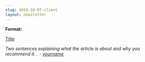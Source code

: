```yaml
---
slug: 2019-10-07-client
layout: newsletter
---
```


**Format:**

[Title](link)

*Two sentences explaining what the article is about and why you recommend it. . -  [yourname](linktoTwitterorLinkedInprofile)*